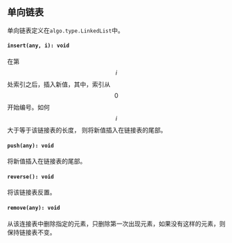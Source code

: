 <a name="t"></a>

<a name="linkedlist"></a>
## 单向链表
单向链表定义在`algo.type.LinkedList`中。

#### `insert(any, i): void`
在第$$i$$处索引之后，插入新值，其中，索引从$$0$$开始编号。如何$$i$$大于等于该链接表的长度，
则将新值插入在链接表的尾部。
#### `push(any): void`
将新值插入在链接表的尾部。
#### `reverse(): void`
将该链接表反置。
#### `remove(any): void`
从该连接表中删除指定的元素，只删除第一次出现元素，如果没有这样的元素，则保持链接表不变。

<!--[Back to top](#t)-->